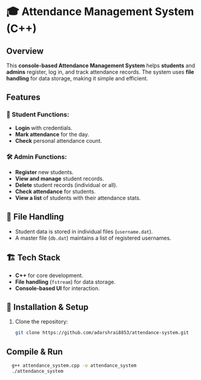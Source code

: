 # 🎓 Attendance Management System (C++)

## Overview
This **console-based Attendance Management System** helps **students** and **admins** register, log in, and track attendance records. The system uses **file handling** for data storage, making it simple and efficient.

## Features
### 👤 Student Functions:
- **Login** with credentials.
- **Mark attendance** for the day.
- **Check** personal attendance count.

### 🛠️ Admin Functions:
- **Register** new students.
- **View and manage** student records.
- **Delete** student records (individual or all).
- **Check attendance** for students.
- **View a list** of students with their attendance stats.

## 📂 File Handling
- Student data is stored in individual files (`username.dat`).
- A master file (`db.dat`) maintains a list of registered usernames.

## 🏗️ Tech Stack
- **C++** for core development.
- **File handling** (`fstream`) for data storage.
- **Console-based UI** for interaction.

## 🚀 Installation & Setup
1. Clone the repository:
   ```sh
   git clone https://github.com/adarshrai8853/attendance-system.git
##  Compile & Run
  ```sh
    g++ attendance_system.cpp -o attendance_system
    ./attendance_system
